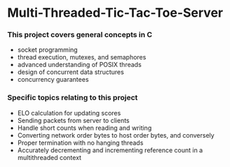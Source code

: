 # Multi-Threaded-Tic-Tac-Toe-Server
### This project covers general concepts in C
- socket programming
- thread execution, mutexes, and semaphores
- advanced understanding of POSIX threads
- design of concurrent data structures
- concurrency guarantees

### Specific topics relating to this project 
- ELO calculation for updating scores
- Sending packets from server to clients
- Handle short counts when reading and writing
- Converting network order bytes to host order bytes, and conversely
- Proper termination with no hanging threads
- Accurately decrementing and incrementing reference count in a multithreaded context  
